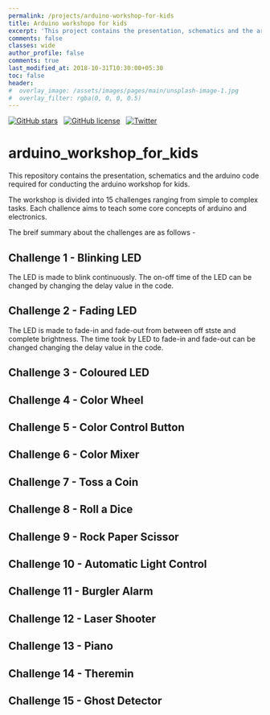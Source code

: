```yaml
---
permalink: /projects/arduino-workshop-for-kids
title: Arduino workshopo for kids
excerpt: 'This project contains the presentation, schematics and the arduino code required for conducting the arduino workshop for kids.'
comments: false
classes: wide
author_profile: false
comments: true
last_modified_at: 2018-10-31T10:30:00+05:30
toc: false
header:
#  overlay_image: /assets/images/pages/main/unsplash-image-1.jpg
#  overlay_filter: rgba(0, 0, 0, 0.5)
---
```



[![GitHub stars](https://img.shields.io/github/stars/Kulbhushan-Chand/arduino-workshop-for-kids.svg?style=for-the-badge&logo=github&logoColor=white&maxAge=86400&longCache=true)](https://github.com/Kulbhushan-Chand/Kulbhushan-Chand.github.io/stargazers)
&nbsp;
[![GitHub license](https://img.shields.io/github/license/Kulbhushan-Chand/arduino-workshop-for-kids.svg?style=for-the-badge&logo=github&logoColor=white&maxAge=86400&longCache=true)](https://github.com/Kulbhushan-Chand/Kulbhushan-Chand.github.io/blob/master/LICENSE.md)
&nbsp;
[![Twitter](https://img.shields.io/twitter/url/https/github.com/Kulbhushan-Chand/arduino-workshop-for-kids.svg?style=for-the-badge&logo=twitter&maxAge=86400&longCache=true)](https://twitter.com/intent/tweet?text=Wow:&url=https%3A%2F%2Fgithub.com%2FKulbhushan-Chand%2FKulbhushan-Chand.github.io)


# arduino_workshop_for_kids

This  repository contains the presentation, schematics and the arduino code required for conducting the arduino workshop for kids.

The workshop is divided into 15 challenges ranging from simple to complex tasks. Each challence aims to teach some core concepts of arduino and electronics.

The breif summary about the challenges are as follows -

## Challenge 1 - Blinking LED

The LED is made to blink continuously. The on-off time of the LED can be changed by changing the delay value in the code.

## Challenge 2 - Fading LED

The LED is made to fade-in and fade-out from between off stste and complete brightness. The time took by LED to fade-in and fade-out can be changed changing the delay value in the code.

## Challenge 3 - Coloured LED

## Challenge 4 - Color Wheel

## Challenge 5 - Color Control Button

## Challenge 6 - Color Mixer

## Challenge 7 - Toss a Coin

## Challenge 8 - Roll a Dice

## Challenge 9 - Rock Paper Scissor

## Challenge 10 - Automatic Light Control

## Challenge 11 - Burgler Alarm

## Challenge 12 - Laser Shooter

## Challenge 13 - Piano

## Challenge 14 - Theremin

## Challenge 15 - Ghost Detector